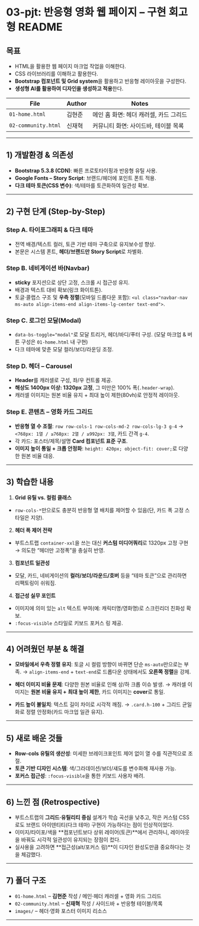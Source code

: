 # 03-pjt: 반응형 영화 웹 페이지 – 구현 회고형 README
## 목표
- HTML을 활용한 웹 페이지 마크업 작업을 이해한다.
- CSS 라이브러리를 이해하고 활용한다.
- **Bootstrap 컴포넌트 및 Grid system**을 활용하고 반응형 레이아웃을 구성한다.
- **생성형 AI를 활용하여 디자인을 생성하고 적용**한다.

| File                | Author | Notes                                  |
|---------------------|--------|----------------------------------------|
| `01-home.html`      | 김현준  | 메인 홈 화면: 헤더 캐러셀, 카드 그리드 |
| `02-community.html` | 신재혁  | 커뮤니티 화면: 사이드바, 테이블 목록   |

---

## 1) 개발환경 & 의존성

* **Bootstrap 5.3.8 (CDN)**: 빠른 프로토타이핑과 반응형 유틸 사용.&#x20;
* **Google Fonts – Story Script**: 브랜드/헤더에 포인트 폰트 적용.&#x20;
* **다크 테마 토큰(CSS 변수)**: 색/테마를 토큰화하여 일관성 확보.&#x20;

---

## 2) 구현 단계 (Step-by-Step)

### Step A. 타이포그래피 & 다크 테마

* 전역 배경/텍스트 컬러, 토큰 기반 테마 구축으로 유지보수성 향상.&#x20;
* 본문은 시스템 폰트, **헤더/브랜드만 Story Script**로 차별화.&#x20;

### Step B. 네비게이션 바(Navbar)

* **sticky** 포지션으로 상단 고정, 스크롤 시 접근성 유지.&#x20;
* 배경과 텍스트 대비 확보(링크 화이트톤).&#x20;
* 토글·콜랩스 구조 및 **우측 정렬**(모바일 드롭다운 포함): `<ul class="navbar-nav ms-auto align-items-end align-items-lg-center text-end">`.&#x20;

### Step C. 로그인 모달(Modal)

* `data-bs-toggle="modal"`로 모달 트리거, 헤더/바디/푸터 구성. (모달 마크업 & 버튼 구성은 `01-home.html` 내 구현)&#x20;
* 다크 테마에 맞춘 모달 컬러/보더/라운딩 조정.&#x20;

### Step D. 헤더 – Carousel

* **Header**를 캐러셀로 구성, 좌/우 컨트롤 제공.&#x20;
* **해상도 1400px 이상: 1320px 고정**, 그 미만은 100% 폭(`.header-wrap`).&#x20;
* 캐러셀 이미지는 원본 비율 유지 + 최대 높이 제한(80vh)로 안정적 레이아웃.&#x20;

### Step E. 콘텐츠 – 영화 카드 그리드

* **반응형 열 수 조절**: `row row-cols-1 row-cols-md-2 row-cols-lg-3 g-4`
  → `<768px: 1열 / ≥768px: 2열 / ≥992px: 3열`, 카드 간격 `g-4`.&#x20;
* 각 카드: 포스터/제목/설명 **Card 컴포넌트 표준 구조**.&#x20;
* **이미지 높이 통일 + 크롭 안정화**: `height: 420px; object-fit: cover;`로 다양한 원본 비율 대응.&#x20;

---

## 3) 학습한 내용

1. **Grid 유틸 vs. 컬럼 클래스**

* `row-cols-*`만으로도 충분히 반응형 열 배치를 제어할 수 있음(단, 카드 폭 고정 스타일은 지양).&#x20;

2. **헤더 폭 제어 전략**

* 부트스트랩 `container-xxl`을 쓰는 대신 **커스텀 미디어쿼리**로 1320px 고정 구현 → 의도한 “헤더만 고정폭”을 충실히 반영.&#x20;

3. **컴포넌트 일관성**

* 모달, 카드, 네비게이션의 **컬러/보더/라운드/호버** 등을 “테마 토큰”으로 관리하면 리팩토링이 쉬워짐.&#x20;

4. **접근성 실무 포인트**

* 이미지에 의미 있는 `alt` 텍스트 부여(예: 캐릭터명/영화명)로 스크린리더 친화성 확보.&#x20;
* `:focus-visible` 스타일로 키보드 포커스 링 제공.&#x20;

---

## 4) 어려웠던 부분 & 해결

* **모바일에서 우측 정렬 유지**: 토글 시 컬럼 방향이 바뀌면 단순 `ms-auto`만으로는 부족.
  → `align-items-end` + `text-end`로 드롭다운 상태에서도 **오른쪽 정렬**을 강제.&#x20;

* **헤더 이미지 비율 문제**: 다양한 원본 비율로 인해 상/하 크롭 이슈 발생.
  → 캐러셀 이미지는 **원본 비율 유지 + 최대 높이 제한**, 카드 이미지는 **cover**로 통일. &#x20;

* **카드 높이 불일치**: 텍스트 길이 차이로 시각적 깨짐.
  → `.card.h-100` + 그리드 균일화로 정렬 안정화(카드 마크업 일관 유지).&#x20;

---

## 5) 새로 배운 것들

* **Row-cols 유틸의 생산성**: 미세한 브레이크포인트 제어 없이 열 수를 직관적으로 조절.&#x20;
* **토큰 기반 디자인 시스템**: 색/그라데이션/보더/섀도를 변수화해 재사용 가능.&#x20;
* **포커스 접근성**: `:focus-visible`을 통한 키보드 사용자 배려.&#x20;

---

## 6) 느낀 점 (Retrospective)

* 부트스트랩의 **그리드·유틸리티 중심** 설계가 학습 곡선을 낮추고, 작은 커스텀 CSS로도 브랜드 아이덴티티(다크 테마) 구현이 가능하다는 점이 인상적이었다.
* 이미지/타이포/색을 **컴포넌트보다 상위 레이어(토큰)**에서 관리하니, 레이아웃을 바꿔도 시각적 일관성이 유지되는 장점이 컸다.
* 실사용을 고려하면 **접근성(alt/포커스 링)**이 디자인 완성도만큼 중요하다는 것을 체감했다. 

---

## 7) 폴더 구조

- `01-home.html` – **김현준** 작성 / 메인·헤더 캐러셀 + 영화 카드 그리드
- `02-community.html` – **신재혁** 작성 / 사이드바 + 반응형 테이블/목록
- `images/` – 헤더·영화 포스터 이미지 리소스


---


